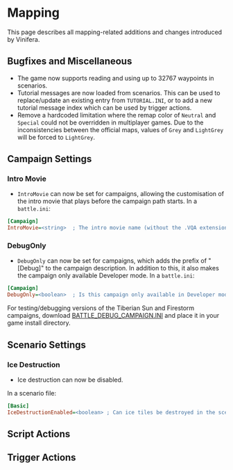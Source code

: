 # Mapping

This page describes all mapping-related additions and changes introduced by Vinifera.

## Bugfixes and Miscellaneous

- The game now supports reading and using up to 32767 waypoints in scenarios.
- Tutorial messages are now loaded from scenarios. This can be used to replace/update an existing entry from `TUTORIAL.INI`, or to add a new tutorial message index which can be used by trigger actions.
- Remove a hardcoded limitation where the remap color of `Neutral` and `Special` could not be overridden in multiplayer games. Due to the inconsistencies between the official maps, values of `Grey` and `LightGrey` will be forced to `LightGrey`.

## Campaign Settings

### Intro Movie

- `IntroMovie` can now be set for campaigns, allowing the customisation of the intro movie that plays before the campaign path starts.
In a `battle.ini`:
```ini
[Campaign]
IntroMovie=<string>  ; The intro movie name (without the .VQA extension) to play at the start of the campaign? Defaults to <none>.
```

### DebugOnly

- `DebugOnly` can now be set for campaigns, which adds the prefix of "[Debug]" to the campaign description. In addition to this, it also makes the campaign only available Developer mode.
In a `battle.ini`:
```ini
[Campaign]
DebugOnly=<boolean>  ; Is this campaign only available in Developer mode? Defaults to no.
```
For testing/debugging versions of the Tiberian Sun and Firestorm campaigns, download [BATTLE_DEBUG_CAMPAIGN.INI](https://github.com/Vinifera-Developers/Vinifera-Files/blob/master/files/BATTLE_DEBUG_CAMPAIGN.INI) and place it in your game install directory.

## Scenario Settings

### Ice Destruction

- Ice destruction can now be disabled.

In a scenario file:
```ini
[Basic]
IceDestructionEnabled=<boolean> ; Can ice tiles be destroyed in the scenario? Defaults to yes.
```

## Script Actions

## Trigger Actions

